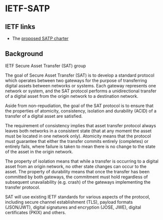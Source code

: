 # IETF-SATP 

## IETF links

- The [proposed SATP charter](https://github.com/CxSci/IETF-SAT/blob/main/sat-charter-draft.md)

## Background

IETF Secure Asset Transfer (SAT) group

The goal of Secure Asset Transfer (SAT) is to develop a standard protocol which operates between two gateways for the purpose of transferring digital assets between networks or systems. Each gateway represents one network or system, and the SAT protocol performs a unidirectional transfer of a digital asset from the origin network to a destination network.

Aside from non-repudiation, the goal of the SAT protocol is to ensure that the properties of atomicity, consistency, isolation and durability (ACID) of a transfer of a digital asset are satisfied.

The requirement of consistency implies that asset transfer protocol always leaves both networks in a consistent state (that at any moment the asset must be located in one network only). Atomicity means that the protocol must guarantee that either the transfer commits entirely (completes) or entirely fails, where failure is taken to mean there is no change to the state of the asset in the origin network.

The property of isolation means that while a transfer is occurring to a digital asset from an origin network, no other state changes can occur to the asset. The property of durability means that once the transfer has been committed by both gateways, the commitment must hold regardless of subsequent unavailability (e.g. crash) of the gateways implementing the transfer protocol.

SAT will use existing IETF standards for various aspects of the protocol, including secure channel establishment (TLS), payload formats (JSON/JWT), digital signatures and encryption (JOSE, JWE), digital certificates (PKIX) and others.
